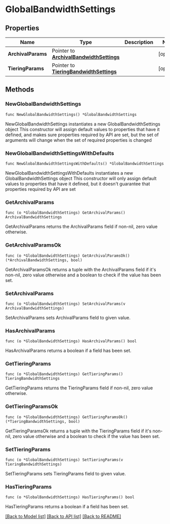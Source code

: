 # GlobalBandwidthSettings

## Properties

Name | Type | Description | Notes
------------ | ------------- | ------------- | -------------
**ArchivalParams** | Pointer to [**ArchivalBandwidthSettings**](ArchivalBandwidthSettings.md) |  | [optional] 
**TieringParams** | Pointer to [**TieringBandwidthSettings**](TieringBandwidthSettings.md) |  | [optional] 

## Methods

### NewGlobalBandwidthSettings

`func NewGlobalBandwidthSettings() *GlobalBandwidthSettings`

NewGlobalBandwidthSettings instantiates a new GlobalBandwidthSettings object
This constructor will assign default values to properties that have it defined,
and makes sure properties required by API are set, but the set of arguments
will change when the set of required properties is changed

### NewGlobalBandwidthSettingsWithDefaults

`func NewGlobalBandwidthSettingsWithDefaults() *GlobalBandwidthSettings`

NewGlobalBandwidthSettingsWithDefaults instantiates a new GlobalBandwidthSettings object
This constructor will only assign default values to properties that have it defined,
but it doesn't guarantee that properties required by API are set

### GetArchivalParams

`func (o *GlobalBandwidthSettings) GetArchivalParams() ArchivalBandwidthSettings`

GetArchivalParams returns the ArchivalParams field if non-nil, zero value otherwise.

### GetArchivalParamsOk

`func (o *GlobalBandwidthSettings) GetArchivalParamsOk() (*ArchivalBandwidthSettings, bool)`

GetArchivalParamsOk returns a tuple with the ArchivalParams field if it's non-nil, zero value otherwise
and a boolean to check if the value has been set.

### SetArchivalParams

`func (o *GlobalBandwidthSettings) SetArchivalParams(v ArchivalBandwidthSettings)`

SetArchivalParams sets ArchivalParams field to given value.

### HasArchivalParams

`func (o *GlobalBandwidthSettings) HasArchivalParams() bool`

HasArchivalParams returns a boolean if a field has been set.

### GetTieringParams

`func (o *GlobalBandwidthSettings) GetTieringParams() TieringBandwidthSettings`

GetTieringParams returns the TieringParams field if non-nil, zero value otherwise.

### GetTieringParamsOk

`func (o *GlobalBandwidthSettings) GetTieringParamsOk() (*TieringBandwidthSettings, bool)`

GetTieringParamsOk returns a tuple with the TieringParams field if it's non-nil, zero value otherwise
and a boolean to check if the value has been set.

### SetTieringParams

`func (o *GlobalBandwidthSettings) SetTieringParams(v TieringBandwidthSettings)`

SetTieringParams sets TieringParams field to given value.

### HasTieringParams

`func (o *GlobalBandwidthSettings) HasTieringParams() bool`

HasTieringParams returns a boolean if a field has been set.


[[Back to Model list]](../README.md#documentation-for-models) [[Back to API list]](../README.md#documentation-for-api-endpoints) [[Back to README]](../README.md)



